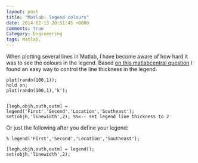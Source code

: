```yaml
---
layout: post
title: "Matlab: legend colours"
date: 2014-02-13 20:51:45 +0000
comments: true
Category: Engineering
tags: Matlab,
---
```


When plotting several lines in Matlab, I have become aware of how hard it was to see the colours in the legend. Based [on this matlabcentral question][source] I found an easy way to control the line thickness in the legend.

    plot(randn(100,1));
    hold on;
    plot(randn(100,1),'k');


    [legh,objh,outh,outm] = legend('First','Second','Location','Southeast');
    set(objh,'linewidth',2); %%<-- set legend line thickness to 2


Or just the following after you define your legend:


    % legend('First','Second','Location','Southeast');

    [legh,objh,outh,outm] = legend();
    set(objh,'linewidth',2);

[source]: http://www.mathworks.co.uk/matlabcentral/newsreader/view_thread/267186

